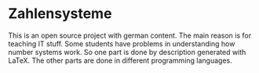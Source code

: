 # Zahlensysteme
This is an open source project with german content. The main reason is for teaching IT stuff. Some students have problems in understanding how number systems work.  So one part is done by description generated with LaTeX. The other parts are done in different programming languages.
